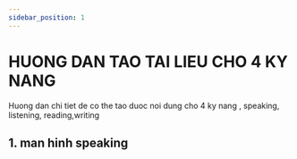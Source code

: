 ```yaml
---
sidebar_position: 1
---
```


# HUONG DAN TAO TAI LIEU CHO 4 KY NANG

Huong dan chi tiet de co the tao duoc noi dung cho 4 ky nang , speaking, listening, reading,writing

## 1. man hinh speaking